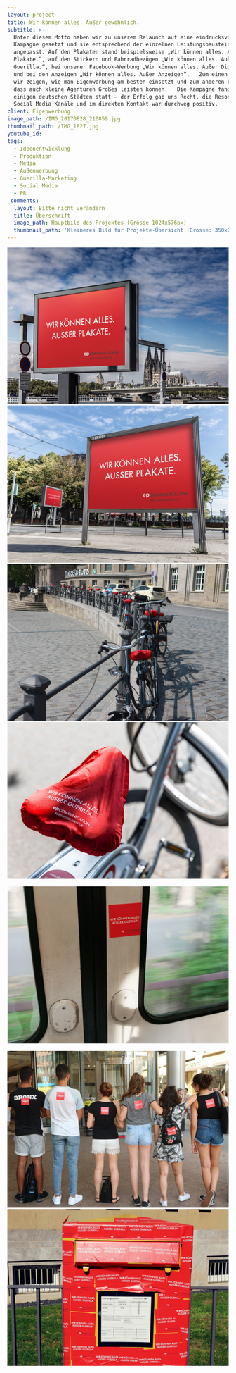 ```yaml
---
layout: project
title: Wir können alles. Außer gewöhnlich.
subtitle: >-
  Unter diesem Motto haben wir zu unserem Relaunch auf eine eindrucksvolle
  Kampagne gesetzt und sie entsprechend der einzelnen Leistungsbausteine
  angepasst. Auf den Plakaten stand beispielsweise „Wir können alles. Außer
  Plakate.“, auf den Stickern und Fahrradbezügen „Wir können alles. Außer
  Guerilla.“, bei unserer Facebook-Werbung „Wir können alles. Außer Digital.“
  und bei den Anzeigen „Wir können alles. Außer Anzeigen“.   Zum einen wollten
  wir zeigen, wie man Eigenwerbung am besten einsetzt und zum anderen beweisen,
  dass auch kleine Agenturen Großes leisten können.   Die Kampagne fand in
  einigen deutschen Städten statt – der Erfolg gab uns Recht, die Resonanz über
  Social Media Kanäle und im direkten Kontakt war durchweg positiv.
client: Eigenwerbung
image_path: /IMG_20170828_210859.jpg
thumbnail_path: /IMG_1827.jpg
youtube_id:
tags:
  - Ideenentwicklung
  - Produktion
  - Media
  - Außenwerbung
  - Guerilla-Marketing
  - Social Media
  - PR
_comments:
  layout: Bitte nicht verändern
  title: Überschrift
  image_path: Hauptbild des Projektes (Grösse 1024x576px)
  thumbnail_path: 'Kleineres Bild für Projekte-Übersicht (Grösse: 350x250px)'
---
```



![](/uploads/versions/-je-5305---x0-0-1024-724-1024-724x---.jpg)![](/uploads/versions/-je-5275---x----1024-724x---.jpg)![](/uploads/versions/img-1856-1---x----1024-724x---.jpg)![](/uploads/versions/-je-5236---x0-0-1024-724-1024-724x---.jpg)

![](/uploads/versions/img-20170828-182952---x0-0-1024-724-1024-724x---.jpg)

![](/uploads/versions/img-1899-1---x0-0-1024-724-1024-724x---.jpg)![](/uploads/versions/img-1920---x----1024-724x---.jpg)